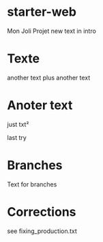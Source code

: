# starter-web
Mon Joli Projet
new text in intro 

# Texte
another text
plus another text

# Anoter text
just txt²


last try


# Branches
Text for branches

# Corrections
see fixing_production.txt
